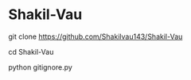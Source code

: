 # Shakil-Vau

git clone https://github.com/Shakilvau143/Shakil-Vau


cd Shakil-Vau

python gitignore.py
